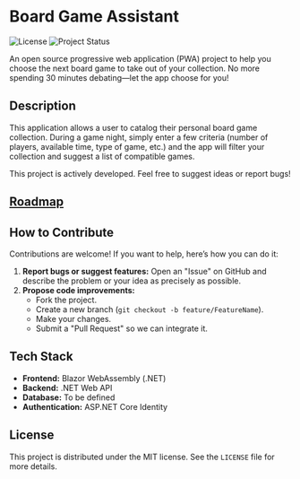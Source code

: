 # Board Game Assistant

![License](https://img.shields.io/badge/license-MIT-blue.svg)
![Project Status](https://img.shields.io/badge/status-in%20development-green.svg)

An open source progressive web application (PWA) project to help you choose the next board game to take out of your collection. No more spending 30 minutes debating—let the app choose for you!

## Description

This application allows a user to catalog their personal board game collection. During a game night, simply enter a few criteria (number of players, available time, type of game, etc.) and the app will filter your collection and suggest a list of compatible games.

This project is actively developed. Feel free to suggest ideas or report bugs!

## [Roadmap](ROADMAP.md)

## How to Contribute

Contributions are welcome! If you want to help, here’s how you can do it:

1.  **Report bugs or suggest features:** Open an "Issue" on GitHub and describe the problem or your idea as precisely as possible.
2.  **Propose code improvements:**
    * Fork the project.
    * Create a new branch (`git checkout -b feature/FeatureName`).
    * Make your changes.
    * Submit a "Pull Request" so we can integrate it.

## Tech Stack

* **Frontend:** Blazor WebAssembly (.NET)
* **Backend:** .NET Web API
* **Database:** To be defined
* **Authentication:** ASP.NET Core Identity

## License

This project is distributed under the MIT license. See the `LICENSE` file for more details.